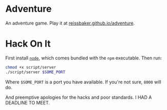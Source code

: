 # Adventure

An adventure game. Play it at
[reissbaker.github.io/adventure](http://reissbaker.github.io/adventure).


# Hack On It

First install [`node`](http://nodejs.org), which comes bundled with the `npm`
executable. Then run:

```bash
chmod +x script/server
./script/server $SOME_PORT
```

Where `$SOME_PORT` is a port you have available. If you're not sure, `8000`
will do.

And preemptive apologies for the hacks and poor standards. I HAD A DEADLINE TO
MEET.
